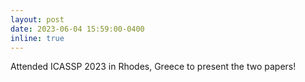 ```yaml
---
layout: post
date: 2023-06-04 15:59:00-0400
inline: true
---
```


Attended ICASSP 2023 in Rhodes, Greece to present the two papers! 
